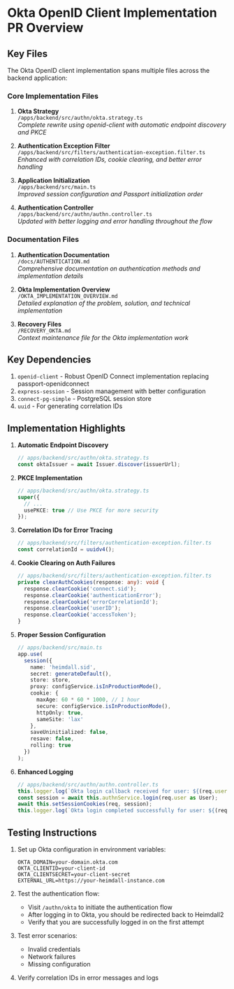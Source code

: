 # Okta OpenID Client Implementation PR Overview

## Key Files

The Okta OpenID client implementation spans multiple files across the backend application:

### Core Implementation Files

1. **Okta Strategy**  
   `/apps/backend/src/authn/okta.strategy.ts`  
   *Complete rewrite using openid-client with automatic endpoint discovery and PKCE*

2. **Authentication Exception Filter**  
   `/apps/backend/src/filters/authentication-exception.filter.ts`  
   *Enhanced with correlation IDs, cookie clearing, and better error handling*

3. **Application Initialization**  
   `/apps/backend/src/main.ts`  
   *Improved session configuration and Passport initialization order*

4. **Authentication Controller**  
   `/apps/backend/src/authn/authn.controller.ts`  
   *Updated with better logging and error handling throughout the flow*

### Documentation Files

1. **Authentication Documentation**  
   `/docs/AUTHENTICATION.md`  
   *Comprehensive documentation on authentication methods and implementation details*

2. **Okta Implementation Overview**  
   `/OKTA_IMPLEMENTATION_OVERVIEW.md`  
   *Detailed explanation of the problem, solution, and technical implementation*

3. **Recovery Files**  
   `/RECOVERY_OKTA.md`  
   *Context maintenance file for the Okta implementation work*

## Key Dependencies

1. `openid-client` - Robust OpenID Connect implementation replacing passport-openidconnect
2. `express-session` - Session management with better configuration
3. `connect-pg-simple` - PostgreSQL session store
4. `uuid` - For generating correlation IDs

## Implementation Highlights

1. **Automatic Endpoint Discovery**
   ```typescript
   // apps/backend/src/authn/okta.strategy.ts
   const oktaIssuer = await Issuer.discover(issuerUrl);
   ```

2. **PKCE Implementation**
   ```typescript
   // apps/backend/src/authn/okta.strategy.ts
   super({
     // ...
     usePKCE: true // Use PKCE for more security
   });
   ```

3. **Correlation IDs for Error Tracing**
   ```typescript
   // apps/backend/src/filters/authentication-exception.filter.ts
   const correlationId = uuidv4();
   ```

4. **Cookie Clearing on Auth Failures**
   ```typescript
   // apps/backend/src/filters/authentication-exception.filter.ts
   private clearAuthCookies(response: any): void {
     response.clearCookie('connect.sid');
     response.clearCookie('authenticationError');
     response.clearCookie('errorCorrelationId');
     response.clearCookie('userID');
     response.clearCookie('accessToken');
   }
   ```

5. **Proper Session Configuration**
   ```typescript
   // apps/backend/src/main.ts
   app.use(
     session({
       name: 'heimdall.sid',
       secret: generateDefault(),
       store: store,
       proxy: configService.isInProductionMode(),
       cookie: {
         maxAge: 60 * 60 * 1000, // 1 hour
         secure: configService.isInProductionMode(),
         httpOnly: true,
         sameSite: 'lax'
       },
       saveUninitialized: false,
       resave: false,
       rolling: true
     })
   );
   ```

6. **Enhanced Logging**
   ```typescript
   // apps/backend/src/authn/authn.controller.ts
   this.logger.log(`Okta login callback received for user: ${(req.user as User)?.email || 'unknown'}`);
   const session = await this.authnService.login(req.user as User);
   await this.setSessionCookies(req, session);
   this.logger.log(`Okta login completed successfully for user: ${(req.user as User).email}`);
   ```

## Testing Instructions

1. Set up Okta configuration in environment variables:
   ```
   OKTA_DOMAIN=your-domain.okta.com
   OKTA_CLIENTID=your-client-id
   OKTA_CLIENTSECRET=your-client-secret
   EXTERNAL_URL=https://your-heimdall-instance.com
   ```

2. Test the authentication flow:
   - Visit `/authn/okta` to initiate the authentication flow
   - After logging in to Okta, you should be redirected back to Heimdall2
   - Verify that you are successfully logged in on the first attempt

3. Test error scenarios:
   - Invalid credentials
   - Network failures
   - Missing configuration

4. Verify correlation IDs in error messages and logs